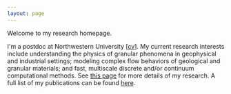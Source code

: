 ```yaml
---
layout: page
---
```


Welcome to my research homepage.

I'm a postdoc at Northwestern University [[cv](cv)]. My current research interests include understanding the physics of granular phenomena in geophysical and industrial settings; modeling complex flow behaviors of geological and granular materials; and fast, multiscale discrete and/or continuum computational methods. See [this page](research) for more details of my research. A full list of my publications can be found [here](publications).